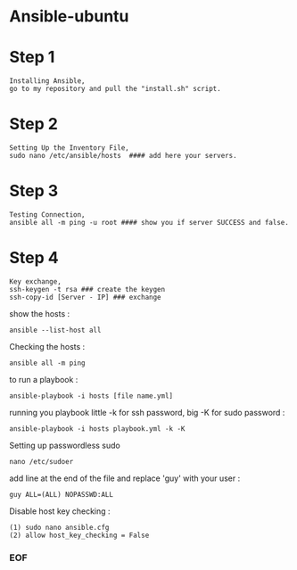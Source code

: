 # Ansible-ubuntu


# Step 1 
    Installing Ansible,
    go to my repository and pull the "install.sh" script.
    
    
# Step 2 
    Setting Up the Inventory File,
    sudo nano /etc/ansible/hosts  #### add here your servers.
    
    
# Step 3
    Testing Connection,
    ansible all -m ping -u root #### show you if server SUCCESS and false.
    

# Step 4 
    Key exchange,
    ssh-keygen -t rsa ### create the keygen
    ssh-copy-id [Server - IP] ### exchange
    
show the hosts :

    ansible --list-host all 
    
Checking the hosts :

    ansible all -m ping

to run a playbook :

    ansible-playbook -i hosts [file name.yml]
    
running you playbook little -k for ssh password, big -K for sudo password : 

    ansible-playbook -i hosts playbook.yml -k -K
    
Setting up passwordless sudo

    nano /etc/sudoer

add line at the end of the file and replace 'guy' with your user :

    guy ALL=(ALL) NOPASSWD:ALL
    
    
    
Disable host key checking :
    
    (1) sudo nano ansible.cfg
    (2) allow host_key_checking = False
    
    
    
    
### EOF ### 
